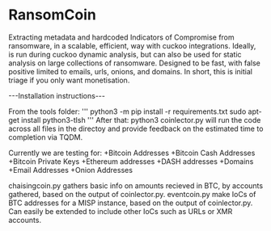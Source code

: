 # RansomCoin
Extracting metadata and hardcoded Indicators of Compromise from ransomware, in a scalable, efficient, way with cuckoo integrations. Ideally, is run during cuckoo dynamic analysis, but can also be used for static analysis on large collections of ransomware. Designed to be fast, with false positive limited to emails, urls, onions, and domains. In short, this is initial triage if you only want monetisation.

---Installation instructions---

From the tools folder:
'''
python3 -m pip install -r requirements.txt
sudo apt-get install python3-tlsh
'''
After that: python3 coinlector.py will run the code across all files in the directoy and provide feedback on the estimated time to completion via TQDM.

Currently we are testing for:
+Bitcoin Addresses
+Bitcoin Cash Addresses
+Bitcoin Private Keys
+Ethereum addresses
+DASH addresses
+Domains
+Email Addresses
+Onion Addresses

chaisingcoin.py gathers basic info on amounts recieved in BTC, by accounts gathered, based on the output of coinlector.py.
eventcoin.py make IoCs of BTC addresses for a MISP instance, based on the output of coinlector.py. Can easily be extended to include other IoCs such as URLs or XMR accounts.
